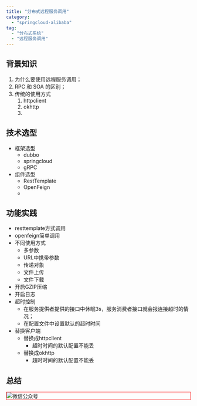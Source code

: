 ```yaml
---
title: "分布式远程服务调用"
category:
  - "springcloud-alibaba"
tag:
  - "分布式系统"
  - "远程服务调用"
---
```


## 背景知识

1. 为什么要使用远程服务调用；
2. RPC 和 SOA 的区别；
3. 传统的使用方式
   1. httpclient
   2. okhttp
   3. 

## 技术选型

- 框架选型
  - dubbo
  - springcloud
  - gRPC
- 组件选型
  - RestTemplate
  - OpenFeign
  - 

## 功能实践

- resttemplate方式调用
- openfeign简单调用
- 不同使用方式
  - 多参数
  - URL中携带参数
  - 传递对象
  - 文件上传
  - 文件下载
- 开启GZIP压缩
- 开启日志
- 超时控制
  - 在服务提供者提供的接口中休眠3s，服务消费者接口就会报连接超时的情况；
  - 在配置文件中设置默认的超时时间
- 替换客户端
  - 替换成httpclient
    - 超时时间的默认配置不能丢
  - 替换成okhttp
    - 超时时间的默认配置不能丢



## 总结


<img style="border:1px red solid; display:block; margin:0 auto;" :src="$withBase('/qrcode.jpg')" alt="微信公众号" />